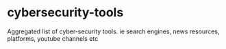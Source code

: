 # cybersecurity-tools
Aggregated list of cyber-security tools. ie search engines, news resources, platforms, youtube channels etc
